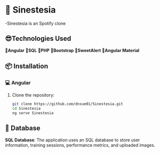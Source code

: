 # 💚 Sinestesia

-Sinestesia is an Spotify clone


## 😎Technologies Used

🔗**Angular** 
🔗**SQL**
🔗**PHP**
🔗**Bootstrap**
🔗**SweetAlert**
🔗**Angular Material**


## 📦 Installation

### 💻 Angular
1. Clone the repository:
   ```bash
   git clone https://github.com/dnsue01/Sinestesia.git
   cd Sinestesia
   ng serve Sinestesia
   ```

## 💾 Database

**SQL Database**: The application uses an SQL database to store user information, training sessions, performance metrics, and uploaded images.
